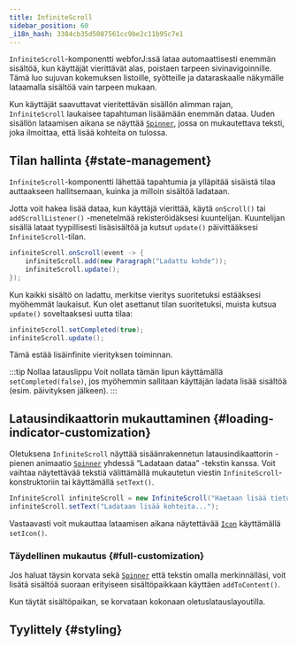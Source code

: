```yaml
---
title: InfiniteScroll
sidebar_position: 60
_i18n_hash: 3384cb35d5087561cc9be2c11b95c7e1
---
```

<DocChip chip="shadow" />
<DocChip chip="name" label="dwc-infinite-scroll" />
<DocChip chip='since' label='25.00' />
<JavadocLink type="infinite-scroll" location="com/webforj/component/infinitescroll/InfiniteScroll" top='true'/>

`InfiniteScroll`-komponentti webforJ:ssä lataa automaattisesti enemmän sisältöä, kun käyttäjät vierittävät alas, poistaen tarpeen sivinavigoinnille. Tämä luo sujuvan kokemuksen listoille, syötteille ja dataraskaalle näkymälle lataamalla sisältöä vain tarpeen mukaan.

Kun käyttäjät saavuttavat vieritettävän sisällön alimman rajan, `InfiniteScroll` laukaisee tapahtuman lisäämään enemmän dataa. Uuden sisällön lataamisen aikana se näyttää [`Spinner`](../components/spinner), jossa on mukautettava teksti, joka ilmoittaa, että lisää kohteita on tulossa.

<AppLayoutViewer
path='/webforj/infinitescroll?' 
javaE='https://raw.githubusercontent.com/webforj/webforj-documentation/refs/heads/main/src/main/java/com/webforj/samples/views/infinitescroll/InfiniteScrollView.java'
cssURL='/css/infinitescroll/infinitescroll.css'
height = '400px'
mobile='true'
/>

## Tilan hallinta {#state-management}

`InfiniteScroll`-komponentti lähettää tapahtumia ja ylläpitää sisäistä tilaa auttaakseen hallitsemaan, kuinka ja milloin sisältöä ladataan.

Jotta voit hakea lisää dataa, kun käyttäjä vierittää, käytä `onScroll()` tai `addScrollListener()` -menetelmää rekisteröidäksesi kuuntelijan. Kuuntelijan sisällä lataat tyypillisesti lisäsisältöä ja kutsut `update()` päivittääksesi `InfiniteScroll`-tilan.

```java
infiniteScroll.onScroll(event -> {
    infiniteScroll.add(new Paragraph("Ladattu kohde"));
    infiniteScroll.update();
});
```

Kun kaikki sisältö on ladattu, merkitse vieritys suoritetuksi estääksesi myöhemmät laukaisut. Kun olet asettanut tilan suoritetuksi, muista kutsua `update()` soveltaaksesi uutta tilaa:

```java
infiniteScroll.setCompleted(true);
infiniteScroll.update();
```
Tämä estää lisäinfinite vierityksen toiminnan.

:::tip Nollaa latauslippu
Voit nollata tämän lipun käyttämällä `setCompleted(false)`, jos myöhemmin sallitaan käyttäjän ladata lisää sisältöä (esim. päivityksen jälkeen).
:::

## Latausindikaattorin mukauttaminen {#loading-indicator-customization}

Oletuksena `InfiniteScroll` näyttää sisäänrakennetun latausindikaattorin - pienen animaatio [`Spinner`](../components/spinner) yhdessä “Ladataan dataa” -tekstin kanssa. Voit vaihtaa näytettävää tekstiä välittämällä mukautetun viestin `InfiniteScroll`-konstruktoriin tai käyttämällä `setText()`.

```java
InfiniteScroll infiniteScroll = new InfiniteScroll("Haetaan lisää tietueita...");
infiniteScroll.setText("Ladataan lisää kohteita...");
```

Vastaavasti voit mukauttaa lataamisen aikana näytettävää [`Icon`](../components/icon) käyttämällä `setIcon()`.

<AppLayoutViewer
path='/webforj/infinitescrollloading?' 
javaE='https://raw.githubusercontent.com/webforj/webforj-documentation/refs/heads/main/src/main/java/com/webforj/samples/views/infinitescroll/InfiniteScrollLoadingView.java'
cssURL='/css/infinitescroll/infinitescroll.css'
height = '400px'
mobile='true'
/>

### Täydellinen mukautus {#full-customization}

Jos haluat täysin korvata sekä [`Spinner`](../components/spinner) että tekstin omalla merkinnälläsi, voit lisätä sisältöä suoraan erityiseen sisältöpaikkaan käyttäen `addToContent()`.

Kun täytät sisältöpaikan, se korvataan kokonaan oletuslatauslayoutilla.

<AppLayoutViewer
path='/webforj/infinitescrollcustomloading?' 
javaE='https://raw.githubusercontent.com/webforj/webforj-documentation/refs/heads/main/src/main/java/com/webforj/samples/views/infinitescroll/InfiniteScrollCustomLoadingView.java'
cssURL='/css/infinitescroll/infinitescrollcustom.css'
height = '400px'
mobile='true'
/>

## Tyylittely {#styling}

<TableBuilder name="InfiniteScroll" />
